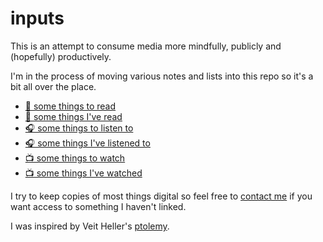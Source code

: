 # inputs

This is an attempt to consume media more mindfully, publicly and (hopefully) productively.

I'm in the process of moving various notes and lists into this repo so it's a bit all over the place.

- [📖 some things to read](reading/todo.md)
- [📖 some things I've read](reading/done.md)
- [🎧 some things to listen to](listening/todo.md)
- [🎧 some things I've listened to](listening/done.md)
- [📺 some things to watch](watching/todo.md)
- [📺 some things I've watched](watching/done.md)

I try to keep copies of most things digital so feel free to [contact me](http://tomisme.com) if you want access to something I haven't linked.

I was inspired by Veit Heller's [ptolemy](https://github.com/hellerve/ptolemy).
